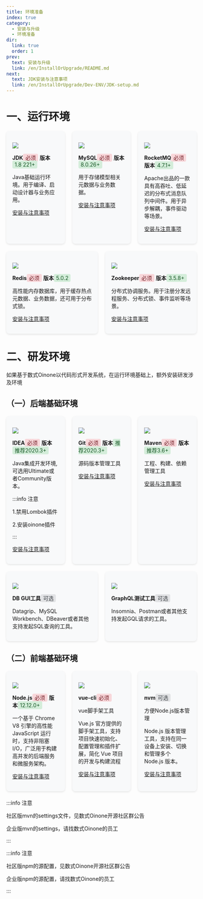```yaml
---
title: 环境准备
index: true
category:
  - 安装与升级
  - 环境准备
dir:
  link: true
  order: 1
prev:
  text: 安装与升级
  link: /en/InstallOrUpgrade/README.md
next:
  text: JDK安装与注意事项
  link: /en/InstallOrUpgrade/Dev-ENV/JDK-setup.md
---
```

# 一、运行环境

<div style="display: flex; gap: 20px; margin: 20px 0;">

  <div style="flex: 1; background: #f8f9fa; border-radius: 8px; padding: 16px; box-shadow: 0 2px 5px rgba(0,0,0,0.1);">

![](https://oinone-jar.oss-cn-zhangjiakou.aliyuncs.com/welcome-document/Installation-and-Upgrade/Preparing-the-development-environment/jdk.png)

**JDK**<span style="background-color:#f8d7da; color:#721c24; padding:2px 6px; border-radius:4px;">必须</span>
**版本**<span style="background-color:#d4edda; color:#155724; padding:2px 6px; border-radius:4px;">1.8 221+</span>

Java基础运行环境。用于编译、启动设计器与业务应用。

[安装与注意事项](/en/InstallOrUpgrade/Dev-ENV/JDK-setup.md)
  </div>

  <div style="flex: 1; background: #f8f9fa; border-radius: 8px; padding: 16px; box-shadow: 0 2px 5px rgba(0,0,0,0.1);">

![](https://oinone-jar.oss-cn-zhangjiakou.aliyuncs.com/welcome-document/Installation-and-Upgrade/Preparing-the-development-environment/mysql.png)

**MySQL**<span style="background-color:#f8d7da; color:#721c24; padding:2px 6px; border-radius:4px;">必须</span>
**版本**<span style="background-color:#d4edda; color:#155724; padding:2px 6px; border-radius:4px;">8.0.26+</span>

用于存储模型相关元数据与业务数据。

[安装与注意事项](/en/InstallOrUpgrade/Dev-ENV/MySQL-setup.md)
  </div>

  <div style="flex: 1; background: #f8f9fa; border-radius: 8px; padding: 16px; box-shadow: 0 2px 5px rgba(0,0,0,0.1);">

![](https://oinone-jar.oss-cn-zhangjiakou.aliyuncs.com/welcome-document/Installation-and-Upgrade/Preparing-the-development-environment/rocketMQ.png)

**RocketMQ**<span style="background-color:#f8d7da; color:#721c24; padding:2px 6px; border-radius:4px;">必须</span>
**版本**<span style="background-color:#d4edda; color:#155724; padding:2px 6px; border-radius:4px;">4.7.1+</span>

Apache出品的一款具有高吞吐、低延迟的分布式消息队列中间件。用于异步解耦，事件驱动等场景。

[安装与注意事项](/en/InstallOrUpgrade/Dev-ENV/RocketMQ-setup.md)
  </div>
</div>

<div style="display: flex; gap: 20px; margin: 20px 0;">

  <div style="flex: 1; background: #f8f9fa; border-radius: 8px; padding: 16px; box-shadow: 0 2px 5px rgba(0,0,0,0.1);">

![](https://oinone-jar.oss-cn-zhangjiakou.aliyuncs.com/welcome-document/Installation-and-Upgrade/Preparing-the-development-environment/redis.png?x-oss-process=image/resize,h_196)

**Redis**<span style="background-color:#f8d7da; color:#721c24; padding:2px 6px; border-radius:4px;">必须</span>
**版本**<span style="background-color:#d4edda; color:#155724; padding:2px 6px; border-radius:4px;">5.0.2</span>

高性能内存数据库，用于缓存热点元数据、业务数据，还可用于分布式锁。

[安装与注意事项](/en/InstallOrUpgrade/Dev-ENV/Redis-setup.md)
  </div>

  <div style="flex: 1; background: #f8f9fa; border-radius: 8px; padding: 16px; box-shadow: 0 2px 5px rgba(0,0,0,0.1);">

![](https://oinone-jar.oss-cn-zhangjiakou.aliyuncs.com/welcome-document/Installation-and-Upgrade/Preparing-the-development-environment/zookeeper.png?x-oss-process=image/resize,h_196)

**Zookeeper**<span style="background-color:#f8d7da; color:#721c24; padding:2px 6px; border-radius:4px;">必须</span>
**版本**<span style="background-color:#d4edda; color:#155724; padding:2px 6px; border-radius:4px;">3.5.8+ </span>

分布式协调服务。用于注册分发远程服务、分布式锁、事件监听等场景。

[安装与注意事项](/en/InstallOrUpgrade/Dev-ENV/Zookeeper-setup.md)
  </div>

</div>



# 二、研发环境
如果基于数式Oinone以代码形式开发系统，在运行环境基础上，额外安装研发涉及环境

## （一）后端基础环境

<div style="display: flex; gap: 20px; margin: 20px 0;">

  <div style="flex: 1; background: #f8f9fa; border-radius: 8px; padding: 16px; box-shadow: 0 2px 5px rgba(0,0,0,0.1);">

  ![](https://oinone-jar.oss-cn-zhangjiakou.aliyuncs.com/welcome-document/Installation-and-Upgrade/Preparing-the-development-environment/idea.png)

**IDEA**<span style="background-color:#f8d7da; color:#721c24; padding:2px 6px; border-radius:4px;">必须</span>
**版本**<span style="background-color:#d4edda; color:#155724; padding:2px 6px; border-radius:4px;">推荐2020.3+</span>

Java集成开发环境, 可选用Ultimate或者Community版本。

:::info 注意

1.禁用Lombok插件

2.安装oinone插件

:::

[安装与注意事项](/en/DevManual/Tutorials/setup-guide.md#三、后端额外工具)
  </div>

  <div style="flex: 1; background: #f8f9fa; border-radius: 8px; padding: 16px; box-shadow: 0 2px 5px rgba(0,0,0,0.1);">

  ![](https://oinone-jar.oss-cn-zhangjiakou.aliyuncs.com/welcome-document/Installation-and-Upgrade/Preparing-the-development-environment/git.png)

**Git**<span style="background-color:#f8d7da; color:#721c24; padding:2px 6px; border-radius:4px;">必须</span>
**版本**<span style="background-color:#d4edda; color:#155724; padding:2px 6px; border-radius:4px;">推荐2020.3+</span>

源码版本管理工具

[安装与注意事项](/en/InstallOrUpgrade/Dev-ENV/Git-setup.md)

  </div>

  <div style="flex: 1; background: #f8f9fa; border-radius: 8px; padding: 16px; box-shadow: 0 2px 5px rgba(0,0,0,0.1);">

  ![](https://oinone-jar.oss-cn-zhangjiakou.aliyuncs.com/welcome-document/Installation-and-Upgrade/Preparing-the-development-environment/maven.png)

**Maven**<span style="background-color:#f8d7da; color:#721c24; padding:2px 6px; border-radius:4px;">必须</span>
**版本**<span style="background-color:#d4edda; color:#155724; padding:2px 6px; border-radius:4px;">推荐3.6+</span>

工程、构建、依赖管理工具

[安装与注意事项](/en/InstallOrUpgrade/Dev-ENV/Maven-setup.md)

  </div>

</div>

<div style="display: flex; gap: 20px; margin: 20px 0;">

  <div style="flex: 1; background: #f8f9fa; border-radius: 8px; padding: 16px; box-shadow: 0 2px 5px rgba(0,0,0,0.1);">

  ![](https://oinone-jar.oss-cn-zhangjiakou.aliyuncs.com/welcome-document/Installation-and-Upgrade/Preparing-the-development-environment/mysql.png?x-oss-process=image/resize,h_196)

**DB GUI工具**<span style="background-color:#e2e3e5; color:#383d41; padding:2px 6px; border-radius:4px;">可选</span>

Datagrip、MySQL Workbench、DBeaver或者其他支持发起SQL查询的工具。

  </div>

  <div style="flex: 1; background: #f8f9fa; border-radius: 8px; padding: 16px; box-shadow: 0 2px 5px rgba(0,0,0,0.1);">

  ![](https://oinone-jar.oss-cn-zhangjiakou.aliyuncs.com/welcome-document/Installation-and-Upgrade/Preparing-the-development-environment/graphQL.png?x-oss-process=image/resize,h_196)

**GraphQL测试工具**<span style="background-color:#e2e3e5; color:#383d41; padding:2px 6px; border-radius:4px;">可选</span>

Insomnia、Postman或者其他支持发起GQL请求的工具。

  </div>

</div>



## （二）前端基础环境

<div style="display: flex; gap: 20px; margin: 20px 0;">

  <div style="flex: 1; background: #f8f9fa; border-radius: 8px; padding: 16px; box-shadow: 0 2px 5px rgba(0,0,0,0.1);">

  ![](https://oinone-jar.oss-cn-zhangjiakou.aliyuncs.com/welcome-document/Installation-and-Upgrade/Preparing-the-development-environment/node.png)

**Node.js**<span style="background-color:#f8d7da; color:#721c24; padding:2px 6px; border-radius:4px;">必须</span>
**版本**<span style="background-color:#d4edda; color:#155724; padding:2px 6px; border-radius:4px;">12.12.0+</span>

一个基于 Chrome V8 引擎的高性能 JavaScript 运行时，支持非阻塞 I/O，广泛用于构建高并发的后端服务和微服务架构。

[安装与注意事项](/en/InstallOrUpgrade/Dev-ENV/Node.js-setup.md)

  </div>

  <div style="flex: 1; background: #f8f9fa; border-radius: 8px; padding: 16px; box-shadow: 0 2px 5px rgba(0,0,0,0.1);">

  ![](https://oinone-jar.oss-cn-zhangjiakou.aliyuncs.com/welcome-document/Installation-and-Upgrade/Preparing-the-development-environment/vue-cli.png)

**vue-cli**<span style="background-color:#f8d7da; color:#721c24; padding:2px 6px; border-radius:4px;">必须</span>

vue脚手架工具

Vue.js 官方提供的脚手架工具，支持项目快速初始化、配置管理和插件扩展，简化 Vue 项目的开发与构建流程

[安装与注意事项](/en/InstallOrUpgrade/Dev-ENV/Node.js-setup.md#三、进阶)

  </div>

  <div style="flex: 1; background: #f8f9fa; border-radius: 8px; padding: 16px; box-shadow: 0 2px 5px rgba(0,0,0,0.1);">

  ![](https://oinone-jar.oss-cn-zhangjiakou.aliyuncs.com/welcome-document/Installation-and-Upgrade/Preparing-the-development-environment/nvm.png)

**nvm**<span style="background-color:#e2e3e5; color:#383d41; padding:2px 6px; border-radius:4px;">可选</span>

方便Node.js版本管理

Node.js 版本管理工具，支持在同一设备上安装、切换和管理多个 Node.js 版本。

[安装与注意事项](/en/InstallOrUpgrade/Dev-ENV/Node.js-setup.md#三、进阶)

  </div>

</div>

:::info 注意

社区版mvn的settings文件，见数式Oinone开源社区群公告

企业版mvn的settings，请找数式Oinone的员工

:::

:::info 注意

社区版npm的源配置，见数式Oinone开源社区群公告

企业版npm的源配置，请找数式Oinone的员工

:::



##





